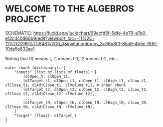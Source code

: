 <h1>WELCOME TO THE ALGEBROS PROJECT</h1>

SCHEMATIC: https://lucid.app/lucidchart/99ecfd6f-5dfe-4e79-a7a0-e12c4c0d66b9/edit?viewport_loc=-11%2C-11%2C1299%2C848%2C0_0&invitationId=inv_3c36b8f3-85a9-4b5e-9f6f-10da5a832ae1

Noting that t0 means t, t1 means t-1, t2 means t-2, etc...

```
outer chunk (dictionary): {
    "inputs" (list of lists of floats): [
        [dlOpen_t, clOpen_t],
        [dlTarget_t1, dlOpen_t1, clOpen_t1, clHigh_t1, clLow_t1, clClose_t1, clAdjClose_t1, clVolume_t1], # inner chunk
        [dlTarget_t2, dlOpen_t2, clOpen_t2, clHigh_t2, clLow_t2, clClose_t2, clAdjClose_t2, clVolume_t2],
        ...,
        [dlTarget_tN, dlOpen_tN, clOpen_tN, clHigh_tN, clLow_tN, clClose_tN, clAdjClose_tN, clVolume_tN],
    ]
    "target" (float): dlTarget_t
}
```
